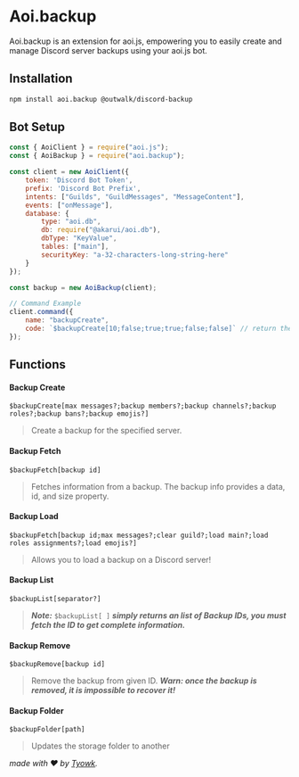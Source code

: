 # Aoi.backup

Aoi.backup is an extension for aoi.js, empowering you to easily create and manage Discord server backups using your aoi.js bot.

## Installation

```sh
npm install aoi.backup @outwalk/discord-backup
```

## Bot Setup

```js
const { AoiClient } = require("aoi.js");
const { AoiBackup } = require("aoi.backup");

const client = new AoiClient({
    token: 'Discord Bot Token',
    prefix: 'Discord Bot Prefix',
    intents: ["Guilds", "GuildMessages", "MessageContent"],
    events: ["onMessage"],
    database: {
        type: "aoi.db",
        db: require("@akarui/aoi.db"),
        dbType: "KeyValue",
        tables: ["main"],
        securityKey: "a-32-characters-long-string-here"
    }
});

const backup = new AoiBackup(client);

// Command Example
client.command({
    name: "backupCreate",
    code: `$backupCreate[10;false;true;true;false;false]` // return the Backup ID
});
```

## Functions

#### Backup Create
```
$backupCreate[max messages?;backup members?;backup channels?;backup roles?;backup bans?;backup emojis?]
```
> Create a backup for the specified server.
#### Backup Fetch
```
$backupFetch[backup id]
```
> Fetches information from a backup. The backup info provides a data, id, and size property.
#### Backup Load
```
$backupFetch[backup id;max messages?;clear guild?;load main?;load roles assignments?;load emojis?]
```
> Allows you to load a backup on a Discord server!
#### Backup List
```
$backupList[separator?]
```
> ***Note:*** `$backupList[ ]` ***simply returns an list of Backup IDs, you must fetch the ID to get complete information.***
#### Backup Remove
```
$backupRemove[backup id]
```
> Remove the backup from given ID. ***Warn: once the backup is removed, it is impossible to recover it!***
#### Backup Folder
```
$backupFolder[path]
```
> Updates the storage folder to another

*made with ♥️ by [Tyowk](https://x.com/tyowk).*
